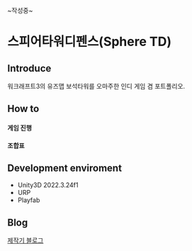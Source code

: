 ~작성중~

# 스피어타워디펜스(Sphere TD)
## Introduce
워크래프트3의 유즈맵 보석타워를 오마주한 인디 게임 겸 포트폴리오.
## How to
#### 게임 진행
#### 조합표
## Development enviroment
* Unity3D 2022.3.24f1
* URP
* Playfab
## Blog
[제작기 블로그](https://velog.io/@dev_daejin/series/Unity3D-Portfolio-%EC%A0%9C%EC%9E%91-%EB%85%B8%ED%8A%B8)

